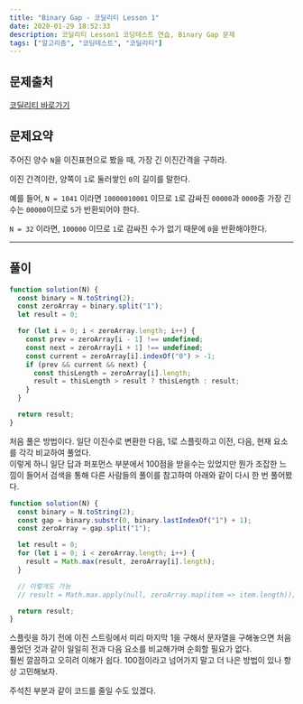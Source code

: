 ```yaml
---
title: "Binary Gap - 코딜리티 Lesson 1"
date: 2020-01-29 18:52:33
description: 코딜리티 Lesson1 코딩테스트 연습, Binary Gap 문제
tags: ["알고리즘", "코딩테스트", "코딜리티"]
---
```


## 문제출처

[코딜리티 바로가기](https://app.codility.com/programmers/lessons/1-iterations/binary_gap/)

## 문제요약

주어진 양수 `N`을 이진표현으로 봤을 때, 가장 긴 이진간격을 구하라.

이진 간격이란, 양쪽이 `1`로 둘러쌓인 `0`의 길이를 말한다.

예를 들어, `N = 1041` 이라면 `10000010001` 이므로 `1`로 감싸진 `00000`과 `0000`중 가장 긴 수는 `00000`이므로 `5`가 반환되어야 한다.

`N = 32` 이라면, `100000` 이므로 `1`로 감싸진 수가 없기 때문에 `0`을 반환해야한다.

---

## 풀이

```javascript
function solution(N) {
  const binary = N.toString(2);
  const zeroArray = binary.split("1");
  let result = 0;

  for (let i = 0; i < zeroArray.length; i++) {
    const prev = zeroArray[i - 1] !== undefined;
    const next = zeroArray[i + 1] !== undefined;
    const current = zeroArray[i].indexOf("0") > -1;
    if (prev && current && next) {
      const thisLength = zeroArray[i].length;
      result = thisLength > result ? thisLength : result;
    }
  }

  return result;
}
```

처음 풀은 방법이다.
일단 이진수로 변환한 다음, 1로 스플릿하고 이전, 다음, 현재 요소를 각각 비교하여 풀었다.  
이렇게 하니 일단 답과 퍼포먼스 부분에서 100점을 받을수는 있었지만 뭔가 조잡한 느낌이 들어서 검색을 통해 다른 사람들의 풀이를 참고하여 아래와 같이 다시 한 번 풀어봤다.

```javascript
function solution(N) {
  const binary = N.toString(2);
  const gap = binary.substr(0, binary.lastIndexOf("1") + 1);
  const zeroArray = gap.split("1");

  let result = 0;
  for (let i = 0; i < zeroArray.length; i++) {
    result = Math.max(result, zeroArray[i].length);
  }

  // 이렇게도 가능
  // result = Math.max.apply(null, zeroArray.map(item => item.length));

  return result;
}
```

스플릿을 하기 전에 이진 스트링에서 미리 마지막 1을 구해서 문자열을 구해놓으면 처음 풀었던 것과 같이 일일히 전과 다음 요소를 비교해가며 순회할 필요가 없다.  
훨씬 깔끔하고 오히려 이해가 쉽다. 100점이라고 넘어가지 말고 더 나은 방법이 있나 항상 고민해보자.

주석친 부분과 같이 코드를 줄일 수도 있겠다.
